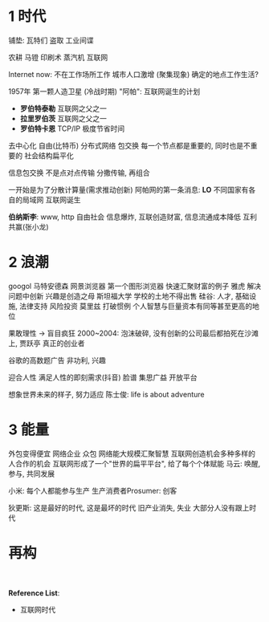 # 1 时代
铺垫:
瓦特们
盗取 工业间谍

农耕 马镫 印刷术 蒸汽机 互联网

Internet
now: 不在工作场所工作
城市人口激增 (聚集现象)
确定的地点工作生活?

1957年 第一颗人造卫星 (冷战时期)
"阿帕": 互联网诞生的计划

- **罗伯特泰勒** 互联网之父之一
- **拉里罗伯茨** 互联网之父之一
- **罗伯特卡恩** TCP/IP
极度节省时间

去中心化 自由(比特币)
分布式网络
包交换
每一个节点都是重要的, 同时也是不重要的
社会结构扁平化

信息包交换
不是点对点传输
分撒传输, 再组合

一开始是为了分散计算量(需求推动创新)
阿帕网的第一条消息: **LO**
不同国家有各自的局域网
互联网诞生

**伯纳斯李**: www, http
自由社会
信息爆炸, 互联创造财富, 信息流通成本降低
互利共赢(张小龙)

# 2 浪潮
googol
马特安德森
网景浏览器 第一个图形浏览器
快速汇聚财富的例子
雅虎 解决问题中创新 兴趣是创造之母
斯坦福大学 学校的土地不得出售
硅谷: 人才, 基础设施, 法律支持
风险投资 莫里兹 打破惯例 个人智慧与巨量资本有同等甚至更高的地位

果敢理性 -> 盲目疯狂
2000~2004: 泡沫破碎, 没有创新的公司最后都拍死在沙滩上, 贾跃亭
真正的创业者

谷歌的高数题广告
非功利, 兴趣

迎合人性 满足人性的即刻需求(抖音)
脸谱 集思广益 开放平台

想象世界未来的样子, 努力适应
陈士俊: life is about adventure

# 3 能量
外包变得便宜
网络企业
众包
网络能大规模汇聚智慧
互联网创造机会多种多样的人合作的机会
互联网形成了一个"世界的扁平平台", 给了每个个体赋能
马云: 唤醒, 参与, 共同发展

小米: 每个人都能参与生产
生产消费者Prosumer: 创客

狄更斯: 这是最好的时代, 这是最坏的时代
旧产业消失, 失业
大部分人没有跟上时代

# 再构

</br></br><b>Reference List</b>:
- 互联网时代
